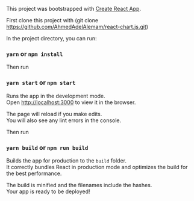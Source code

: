 This project was bootstrapped with [Create React App](https://github.com/facebook/create-react-app).

First clone this project with (git clone https://github.com/AhmedAdelAlemam/react-chart.js.git)

In the project directory, you can run:
### `yarn` or `npm install`

Then run
### `yarn start` or `npm start`

Runs the app in the development mode.<br>
Open [http://localhost:3000](http://localhost:3000) to view it in the browser.

The page will reload if you make edits.<br>
You will also see any lint errors in the console.

Then run 
### `yarn build` or `npm run build`

Builds the app for production to the `build` folder.<br>
It correctly bundles React in production mode and optimizes the build for the best performance.

The build is minified and the filenames include the hashes.<br>
Your app is ready to be deployed!
